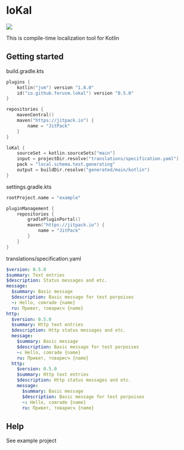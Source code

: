 # loKal

[![](https://jitpack.io/v/ferusm/lokal.svg)](https://jitpack.io/#ferusm/lokal)

This is compile-time localization tool for Kotlin

## Getting started

build.gradle.kts
```kotlin
plugins {
    kotlin("jvm") version "1.8.0"
    id("io.github.ferusm.lokal") version "0.5.0"
}

repositories {
    mavenCentral()
    maven("https://jitpack.io") {
        name = "JitPack"
    }
}

loKal {
    sourceSet = kotlin.sourceSets["main"]
    input = projectDir.resolve("translations/specification.yaml")
    pack = "local.schema.test.generating"
    output = buildDir.resolve("generated/main/kotlin")
}
```

settings.gradle.kts
```kotlin
rootProject.name = "example"

pluginManagement {
    repositories {
        gradlePluginPortal()
        maven("https://jitpack.io") {
            name = "JitPack"
        }
    }
}
```

translations/specification.yaml
```yaml
$version: 0.5.0
$summary: Text entries
$description: Status messages and etc.
message:
  $summary: Basic message
  $description: Basic message for test porpoises
  ~: Hello, comrade {name}
  ru: Привет, товарисч {name}
http:
  $version: 0.5.0
  $summary: Http text entries
  $description: Http status messages and etc.
  message:
    $summary: Basic message
    $description: Basic message for test porpoises
    ~: Hello, comrade {name}
    ru: Привет, товарисч {name}
  http:
    $version: 0.5.0
    $summary: Http text entries
    $description: Http status messages and etc.
    message:
      $summary: Basic message
      $description: Basic message for test porpoises
      ~: Hello, comrade {name}
      ru: Привет, товарисч {name}

```

## Help
See example project